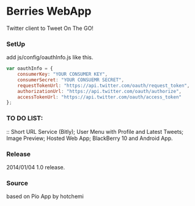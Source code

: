 Berries WebApp
===

Twitter client to Tweet On The GO!

### SetUp
add js/config/oauthInfo.js like this.

``` javascript
var oauthInfo = {
    consumerKey: "YOUR CONSUMER KEY",
    consumerSecret: "YOUR CONSUEMR SECRET",
    requestTokenUrl: "https://api.twitter.com/oauth/request_token",
    authorizationUrl: "https://api.twitter.com/oauth/authorize",
    accessTokenUrl: "https://api.twitter.com/oauth/access_token"
};
```

### TO DO LIST:
:: Short URL Service (Bitly); User Menu with Profile and Latest Tweets; Image Preview; Hosted Web App; BlackBerry 10 and Android App.

### Release
2014/01/04 1.0 release.

### Source
based on Pío App by hotchemi
